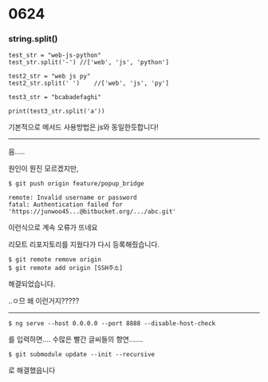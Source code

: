 # 0624

### string.split()

```
test_str = "web-js-python"
test_str.split('-')	//['web', 'js', 'python']

test2_str = "web js py"
test2_str.split(' ')	//['web', 'js', 'py']

test3_str = "bcabadefaghi"

print(test3_str.split('a'))
```

기본적으로 메서드 사용방법은 js와 동일한듯합니다!



---

음.....

원인이 뭔진 모르겠지만,

```
$ git push origin feature/popup_bridge

remote: Invalid username or password
fatal: Authentication failed for 'https://junwoo45...@bitbucket.org/.../abc.git'
```

이런식으로 계속 오류가 뜨네요

리모트 리포지토리를 지웠다가 다시 등록해줬습니다.

```
$ git remote remove origin
$ git remote add origin [SSH주소]
```

해결되었습니다.

..ㅇ므 왜 이런거지?????

---

```
$ ng serve --host 0.0.0.0 --port 8888 --disable-host-check
```

를 입력하면.... 수많은 빨간 글씨들의 향연.......

```
$ git submodule update --init --recursive
```

로 해결했읍니다

